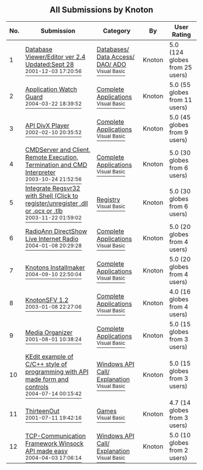 ﻿<div align="center">

## All Submissions by Knoton

</div>

No.  | Submission | Category | By   | User Rating
---- | ---------- | -------- | ---- | -----------
1 | [Database Viewer/Editor ver 2\.4 Updated:Sept 28<br /><sup>2001-12-03 17:20:56</sup>](https://github.com/Planet-Source-Code/knoton-database-viewer-editor-ver-2-4-updated-sept-28__1-26963) | [Databases/ Data Access/ DAO/ ADO<br /><sup>Visual Basic</sup>](../ByCategory/databases-data-access-dao-ado__1-6.md) | Knoton | 5.0 (124 globes from 25 users)
2 | [Application Watch Guard<br /><sup>2004-03-22 18:39:52</sup>](https://github.com/Planet-Source-Code/knoton-application-watch-guard__1-52919) | [Complete Applications<br /><sup>Visual Basic</sup>](../ByCategory/complete-applications__1-27.md) | Knoton | 5.0 (55 globes from 11 users)
3 | [API DivX Player<br /><sup>2002-02-10 20:35:52</sup>](https://github.com/Planet-Source-Code/knoton-api-divx-player__1-31659) | [Complete Applications<br /><sup>Visual Basic</sup>](../ByCategory/complete-applications__1-27.md) | Knoton | 5.0 (45 globes from 9 users)
4 | [CMDServer and Client,  Remote Execution, Termination and CMD Interpreter<br /><sup>2003-10-24 21:52:56</sup>](https://github.com/Planet-Source-Code/knoton-cmdserver-and-client-remote-execution-termination-and-cmd-interpreter__1-49490) | [Complete Applications<br /><sup>Visual Basic</sup>](../ByCategory/complete-applications__1-27.md) | Knoton | 5.0 (30 globes from 6 users)
5 | [Integrate Regsvr32 with Shell \(Click to register/unregister \.dll or \.ocx or \.tlb<br /><sup>2003-11-22 01:59:02</sup>](https://github.com/Planet-Source-Code/knoton-integrate-regsvr32-with-shell-click-to-register-unregister-dll-or-ocx-or-tlb__1-49897) | [Registry<br /><sup>Visual Basic</sup>](../ByCategory/registry__1-36.md) | Knoton | 5.0 (30 globes from 6 users)
6 | [RadioAnn DirectShow Live Internet Radio<br /><sup>2004-01-08 20:29:28</sup>](https://github.com/Planet-Source-Code/knoton-radioann-directshow-live-internet-radio__1-52813) | [Complete Applications<br /><sup>Visual Basic</sup>](../ByCategory/complete-applications__1-27.md) | Knoton | 5.0 (20 globes from 4 users)
7 | [Knotons Installmaker<br /><sup>2004-09-10 22:50:04</sup>](https://github.com/Planet-Source-Code/knoton-knotons-installmaker__1-56120) | [Complete Applications<br /><sup>Visual Basic</sup>](../ByCategory/complete-applications__1-27.md) | Knoton | 5.0 (20 globes from 4 users)
8 | [KnotonSFV 1\.2<br /><sup>2003-01-08 22:27:06</sup>](https://github.com/Planet-Source-Code/knoton-knotonsfv-1-2__1-42280) | [Complete Applications<br /><sup>Visual Basic</sup>](../ByCategory/complete-applications__1-27.md) | Knoton | 4.0 (16 globes from 4 users)
9 | [Media Organizer<br /><sup>2001-08-01 10:38:24</sup>](https://github.com/Planet-Source-Code/knoton-media-organizer__1-25711) | [Complete Applications<br /><sup>Visual Basic</sup>](../ByCategory/complete-applications__1-27.md) | Knoton | 5.0 (15 globes from 3 users)
10 | [KEdit example of C/C\+\+ style of programming with API made form and controls<br /><sup>2004-07-14 00:15:42</sup>](https://github.com/Planet-Source-Code/knoton-kedit-example-of-c-c-style-of-programming-with-api-made-form-and-controls__1-54949) | [Windows API Call/ Explanation<br /><sup>Visual Basic</sup>](../ByCategory/windows-api-call-explanation__1-39.md) | Knoton | 5.0 (15 globes from 3 users)
11 | [ThirteenOut<br /><sup>2001-07-11 19:42:16</sup>](https://github.com/Planet-Source-Code/knoton-thirteenout__1-24864) | [Games<br /><sup>Visual Basic</sup>](../ByCategory/games__1-38.md) | Knoton | 4.7 (14 globes from 3 users)
12 | [TCP\-Communication Framework Winsock API made easy<br /><sup>2004-04-03 17:06:14</sup>](https://github.com/Planet-Source-Code/knoton-tcp-communication-framework-winsock-api-made-easy__1-52837) | [Windows API Call/ Explanation<br /><sup>Visual Basic</sup>](../ByCategory/windows-api-call-explanation__1-39.md) | Knoton | 5.0 (10 globes from 2 users)
